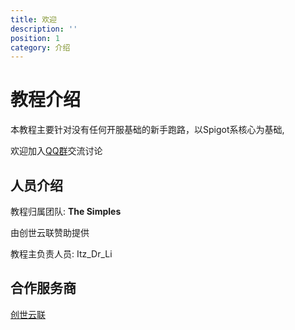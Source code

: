 ```yaml
---
title: 欢迎
description: ''
position: 1
category: 介绍
---
```


# 教程介绍

本教程主要针对没有任何开服基础的新手跑路，以Spigot系核心为基础,

欢迎加入[QQ群](https://jq.qq.com/?_wv=1027&k=5v31lJZY)交流讨论

## 人员介绍

教程归属团队: **The Simples**

由创世云联赞助提供

教程主负责人员: Itz_Dr_Li

## 合作服务商

[创世云联](https://www.mcicp.cn/)